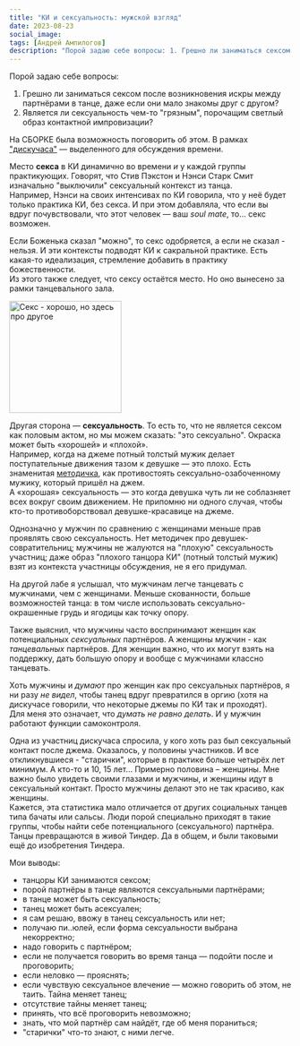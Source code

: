 ```yaml
---
title: "КИ и сексуальность: мужской взгляд"
date: 2023-08-23
social_image:
tags: [Андрей Ампилогов]
description: "Порой задаю себе вопросы: 1. Грешно ли заниматься сексом после возникновения искры между партнёрами в танце, даже если они мало знакомы друг с другом?&nbsp;..."
---
```


Порой задаю себе вопросы:
<ol class="a">
    <li>Грешно ли заниматься сексом после возникновения искры между партнёрами в танце, даже если они мало знакомы друг с другом?</li>
    <li>Является ли сексуальность чем-то "грязным", порочащим светлый образ контактной импровизации?</li>
</ol>

На СБОРКЕ была возможность поговорить об этом. В рамках <a href="/blog/diskuchas">"дискучаса"</a> — выделенного для обсуждения времени.

Место **секса** в КИ динамично во времени *и* у каждой группы практикующих. Говорят, что Стив Пэкстон и Нэнси Старк Смит изначально "выключили" сексуальный контекст из танца.   
Например, Нэнси на своих интенсивах по КИ говорила, что у неё будет только практика КИ, без секса. И при этом добавляла, что если вы вдруг почувствовали, что этот человек — ваш *soul mate*, то... секс возможен.

Если Боженька сказал "можно", то секс одобряется, а если не сказал - нельзя.
И эти контексты подводят КИ к сакральной практике. Есть какая-то идеализация, стремление добавить в практику божественности.  
Из этого также следует, что сексу остаётся место. Но оно вынесено за рамки танцевального зала.

<img src="/media/tg-pack-sex (white).png" alt="Секс - хорошо, но здесь про другое" width="200px"/>

Другая сторона — **сексуальность**. То есть то, что не является сексом как половым актом, но мы можем сказать: "это сексуально". Окраска может быть «хорошей» и «плохой».  
Например, когда на джеме потный толстый мужик делает поступательные движения тазом к девушке — это плохо. Есть знаменитая <a href = "https://somatic.education/opyt-novichka-v-kontaktnoj-improvizaczii/" target="_blank" rel="noreferrer">методичка</a>, как противостоять сексуально-озабоченному мужику, который пришёл на джем.  
А «хорошая» сексуальность — это когда девушка чуть ли не соблазняет всех вокруг своим движением. Не припомню ни одного случая, чтобы кто-то противоборствовал девушке-красавице на джеме.

Однозначно у мужчин по сравнению с женщинами меньше прав проявлять свою сексуальность. Нет методичек про девушек-совратительниц; мужчины не жалуются на "плохую" сексуальность участниц; даже образ "плохого танцора КИ" (потный толстый мужик) взят из контекста участницы обсуждения, не я его придумал.

На другой лабе я услышал, что мужчинам легче танцевать с мужчинами, чем с женщинами. Меньше скованности, больше возможностей танца: в том числе использовать сексуально-окрашенные грудь и ягодицы как точку опору.

Также выяснил, что мужчины часто воспринимают женщин как потенциальных *сексуальных* партнёров. А женщины мужчин - как *танцевальных* партнёров. Для женщин важно, что их могут взять на поддержку, дать большую опору и вообще с мужчинами классно танцевать.

Хоть мужчины и *думают* про женщин как про сексуальных партнёров, я ни разу *не видел*, чтобы танец вдруг превратился в оргию (хотя на дискучасе говорили, что некоторые джемы по КИ так и проходят).  
Для меня это означает, что *думать не равно делать*. И у мужчин работают функции самоконтроля.

Одна из участниц дискучаса спросила, у кого хоть раз был сексуальный контакт после джема. Оказалось, у половины участников. И все откликнувшиеся - "старички", которые в практике больше четырёх лет минимум. А кто-то и 10, 15 лет... Примерно половина – женщины. Мне важно было увидеть своими глазами и мужчины, и женщины идут в сексуальный контакт. Просто мужчины делают это не так красиво, как женщины.  
Кажется, эта статистика мало отличается от других социальных танцев типа бачаты или сальсы. Люди порой специально приходят в такие группы, чтобы найти себе потенциального (сексуального) партнёра.  
Танцы превращаются в живой Тиндер. Да в общем, и были таковыми ещё до изобретения Тиндера.

Мои выводы:
<ul class="b">
    <li>танцоры КИ занимаются сексом;</li>
    <li>порой партнёры в танце являются сексуальными партнёрами;</li>
    <li>в танце может быть сексуальность;</li>
    <li>танец может быть асексуален;</li>
    <li>я сам решаю, ввожу в танец сексуальность или нет;</li>
    <li>получаю пи..юлей, если форма сексуальности выбрана некорректно;</li>
    <li>надо говорить с партнёром;</li>
    <li>если не получается говорить во время танца — подойти после и проговорить;</li>
    <li>если неловко — прояснять;</li>
    <li>если чувствую сексуальное влечение — можно говорить об этом, не таить. Тайна меняет танец;</li>
    <li>отсутствие тайны меняет танец;</li>
    <li>принять, что всё проговорить невозможно;</li>
    <li>знать, что мой партнёр сам найдёт, где об меня пораниться;</li>
    <li>"старички" что-то знают, с ними легче.</li>
</ul>